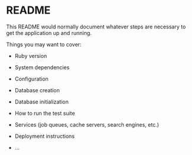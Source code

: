 # README

This README would normally document whatever steps are necessary to get the
application up and running.

Things you may want to cover:

* Ruby version
* System dependencies



* Configuration

* Database creation

* Database initialization

* How to run the test suite

* Services (job queues, cache servers, search engines, etc.)

* Deployment instructions

* ...
